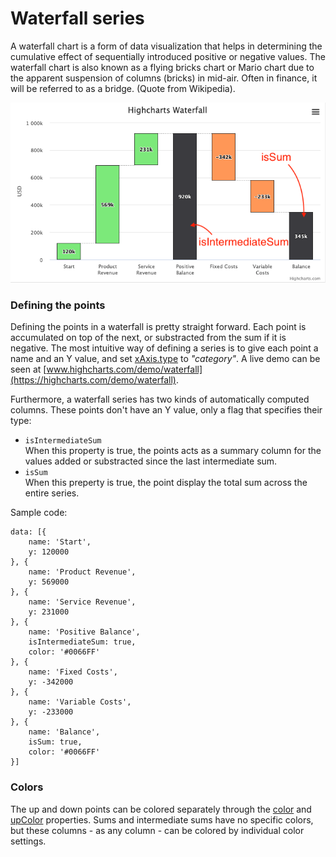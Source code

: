 # Waterfall series

A waterfall chart is a form of data visualization that helps in determining the cumulative effect of sequentially introduced positive or negative values. The waterfall chart is also known as a flying bricks chart or Mario chart due to the apparent suspension of columns (bricks) in mid-air. Often in finance, it will be referred to as a bridge. (Quote from Wikipedia).

![waterfall.png](waterfall.png)

### Defining the points

Defining the points in a waterfall is pretty straight forward. Each point is accumulated on top of the next, or substracted from the sum if it is negative. The most intuitive way of defining a series is to give each point a name and an Y value, and set [xAxis.type](https://api.highcharts.com/highcharts/xAxis.type) to _"category"_. A live demo can be seen at [www.highcharts.com/demo/waterfall](https://highcharts.com/demo/waterfall).

Furthermore, a waterfall series has two kinds of automatically computed columns. These points don't have an Y value, only a flag that specifies their type:

-   `isIntermediateSum`   
    When this property is true, the points acts as a summary column for the values added or substracted since the last intermediate sum.
-   `isSum`  
    When this preperty is true, the point display the total sum across the entire series.

Sample code:

    data: [{
        name: 'Start',
        y: 120000
    }, {
        name: 'Product Revenue',
        y: 569000
    }, {
        name: 'Service Revenue',
        y: 231000
    }, {
        name: 'Positive Balance',
        isIntermediateSum: true,
        color: '#0066FF'
    }, {
        name: 'Fixed Costs',
        y: -342000
    }, {
        name: 'Variable Costs',
        y: -233000
    }, {
        name: 'Balance',
        isSum: true,
        color: '#0066FF'
    }]

### Colors

The up and down points can be colored separately through the [color](https://api.highcharts.com/highcharts/plotOptions.waterfall.color) and [upColor](https://api.highcharts.com/highcharts/plotOptions.waterfall.upColor) properties. Sums and intermediate sums have no specific colors, but these columns - as any column - can be colored by individual color settings.
